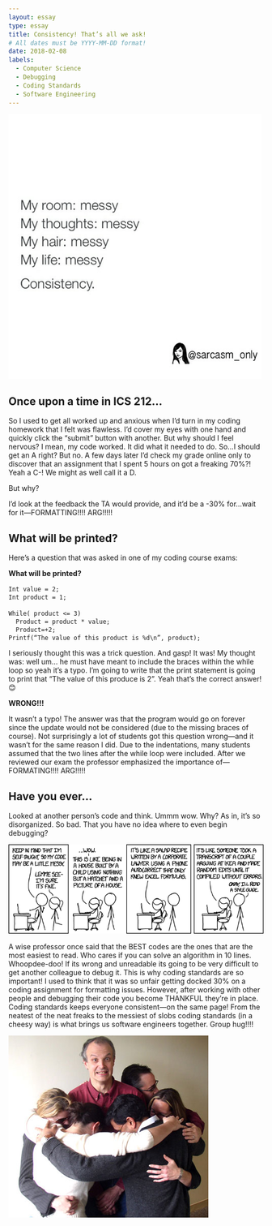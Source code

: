 ```yaml
---
layout: essay
type: essay
title: Consistency! That’s all we ask!
# All dates must be YYYY-MM-DD format!
date: 2018-02-08
labels:
  - Computer Science
  - Debugging
  - Coding Standards
  - Software Engineering
---
```





<img class="ui medium centered image" src="../images/E4mess1.png">

## Once upon a time in ICS 212…
So I used to get all worked up and anxious when I’d turn in my coding homework that I felt was flawless. I’d cover my eyes with one hand and quickly click the “submit” button with another. But why should I feel nervous? I mean, my code worked. It did what it needed to do. So…I should get an A right? But no. A few days later I’d check my grade online only to discover that an assignment that I spent 5 hours on got a freaking 70%?! Yeah a C-! We might as well call it a D. 

But why? 

I’d look at the feedback the TA would provide, and it’d be a -30% for…wait for it—FORMATTING!!!! ARG!!!!!

## What will be printed?
Here’s a question that was asked in one of my coding course exams:

**What will be printed?**
```
Int value = 2;
Int product = 1;

While( product <= 3)
  Product = product * value;
  Product=+2;
Printf(“The value of this product is %d\n”, product);
```
I seriously thought this was a trick question. And gasp! It was! My thought was: well um… he must have meant to include the braces within the while loop so yeah it’s a typo. I’m going to write that the print statement is going to print that “The value of this produce is 2”. Yeah that’s the correct answer! 😊

**WRONG!!!** 

It wasn’t a typo! The answer was that the program would go on forever since the update would not be considered (due to the missing braces of course). Not surprisingly a lot of students got this question wrong—and it wasn’t for the same reason I did. Due to the indentations, many students assumed that the two lines after the while loop were included. After we reviewed our exam the professor emphasized the importance of—FORMATING!!!! ARG!!!!!

## Have you ever…
Looked at another person’s code and think. Ummm wow. Why? As in, it’s so disorganized. So bad. That you have no idea where to even begin debugging? 


<img class="ui large centered image" src="../images/code_quality.png">


A wise professor once said that the BEST codes are the ones that are the most easiest to read. Who cares if you can solve an algorithm in 10 lines. Whoopdee-doo! If its wrong and unreadable its going to be very difficult to get another colleague to debug it. This is why coding standards are so important! I used to think that it was so unfair getting docked 30% on a coding assignment for formatting issues. However, after working with other people and debugging their code you become THANKFUL they’re in place. Coding standards keeps everyone consistent—on the same page! From the neatest of the neat freaks to the messiest of slobs coding standards (in a cheesy way) is what brings us software engineers together. Group hug!!!!

<img class="ui large centered image" src="../images/groupHug.jpg">





